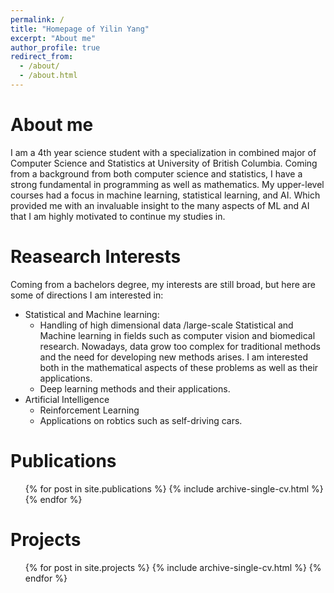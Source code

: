 ```yaml
---
permalink: /
title: "Homepage of Yilin Yang"
excerpt: "About me"
author_profile: true
redirect_from: 
  - /about/
  - /about.html
---
```

About me
======
I am a 4th year science student with a specialization in combined major of Computer Science and Statistics at University of British Columbia. Coming from a background from both computer science and statistics, I have a strong fundamental in programming as well as mathematics. My upper-level courses had a focus in machine learning, statistical learning, and AI. Which provided me with an invaluable insight to the many aspects of ML and AI that I am highly motivated to continue my studies in.

Reasearch Interests
======
Coming from a bachelors degree, my interests are still broad, but here are some of directions I am interested in:

* Statistical and Machine learning:
  * Handling of high dimensional data /large-scale Statistical and Machine learning in fields such as computer vision and biomedical research. Nowadays, data grow too complex for traditional methods and the need for developing new methods arises. I am interested both in the mathematical aspects of these problems as well as their applications.
  * Deep learning methods and their applications.
* Artificial Intelligence
  * Reinforcement Learning
  * Applications on robtics such as self-driving cars.


Publications
======
  <ul>{% for post in site.publications %}
    {% include archive-single-cv.html %}
  {% endfor %}</ul>
  
Projects
======
  <ul>{% for post in site.projects %}
    {% include archive-single-cv.html %}
  {% endfor %}</ul>

